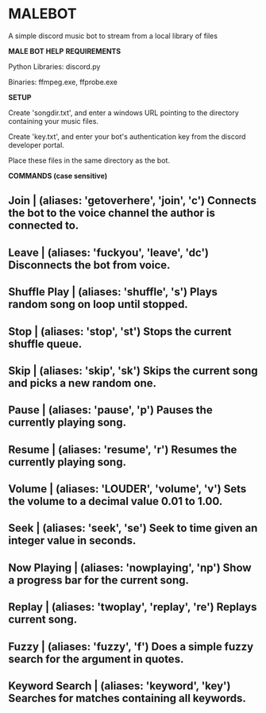 # MALEBOT
A simple discord music bot to stream from a local library of files


__MALE BOT HELP__
__REQUIREMENTS__

Python Libraries: discord.py

Binaries: ffmpeg.exe, ffprobe.exe


__SETUP__

Create 'songdir.txt', and enter a windows URL pointing to the directory containing your music files.

Create 'key.txt', and enter your bot's authentication key from the discord developer portal.

Place these files in the same directory as the bot.


__COMMANDS (case sensitive)__
        
Join    |    (aliases: 'getoverhere', 'join', 'c')
Connects the bot to the voice channel the author is connected to.
---
Leave    |    (aliases: 'fuckyou', 'leave', 'dc')
Disconnects the bot from voice.
---
Shuffle Play    |    (aliases: 'shuffle', 's')
Plays random song on loop until stopped.
---
Stop    |    (aliases: 'stop', 'st')
Stops the current shuffle queue.
---
Skip    |    (aliases: 'skip', 'sk')
Skips the current song and picks a new random one.
---
Pause    |    (aliases: 'pause', 'p')
Pauses the currently playing song.
---
Resume    |    (aliases: 'resume', 'r')
Resumes the currently playing song.
---
Volume    |    (aliases: 'LOUDER', 'volume', 'v')
Sets the volume to a decimal value 0.01 to 1.00.
---
Seek    |    (aliases: 'seek', 'se')
Seek to time given an integer value in seconds.
---
Now Playing    |    (aliases: 'nowplaying', 'np')
Show a progress bar for the current song.
---
Replay    |    (aliases: 'twoplay', 'replay', 're')
Replays current song.
---
Fuzzy    |    (aliases: 'fuzzy', 'f')
Does a simple fuzzy search for the argument in quotes.
---
Keyword Search    |    (aliases: 'keyword', 'key')
Searches for matches containing all keywords.
---
